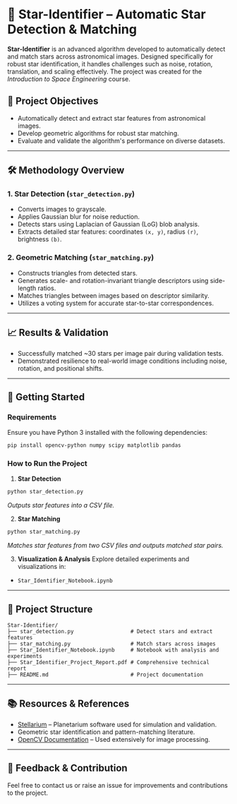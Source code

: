 # 🌌 Star-Identifier – Automatic Star Detection & Matching

**Star-Identifier** is an advanced algorithm developed to automatically detect and match stars across astronomical images. Designed specifically for robust star identification, it handles challenges such as noise, rotation, translation, and scaling effectively. The project was created for the *Introduction to Space Engineering* course.


## 🎯 Project Objectives

- Automatically detect and extract star features from astronomical images.
- Develop geometric algorithms for robust star matching.
- Evaluate and validate the algorithm's performance on diverse datasets.

---

## 🛠️ Methodology Overview

### **1. Star Detection (`star_detection.py`)**
- Converts images to grayscale.
- Applies Gaussian blur for noise reduction.
- Detects stars using Laplacian of Gaussian (LoG) blob analysis.
- Extracts detailed star features: coordinates `(x, y)`, radius `(r)`, brightness `(b)`.

### **2. Geometric Matching (`star_matching.py`)**
- Constructs triangles from detected stars.
- Generates scale- and rotation-invariant triangle descriptors using side-length ratios.
- Matches triangles between images based on descriptor similarity.
- Utilizes a voting system for accurate star-to-star correspondences.

---

## 📈 Results & Validation

- Successfully matched ~30 stars per image pair during validation tests.
- Demonstrated resilience to real-world image conditions including noise, rotation, and positional shifts.

---

## 🚀 Getting Started

### Requirements
Ensure you have Python 3 installed with the following dependencies:
```bash
pip install opencv-python numpy scipy matplotlib pandas
```

### How to Run the Project
1. **Star Detection**
```bash
python star_detection.py
```
*Outputs star features into a CSV file.*

2. **Star Matching**
```bash
python star_matching.py
```
*Matches star features from two CSV files and outputs matched star pairs.*

3. **Visualization & Analysis**
Explore detailed experiments and visualizations in:
- `Star_Identifier_Notebook.ipynb`

---

## 📂 Project Structure

```
Star-Identifier/
├── star_detection.py                  # Detect stars and extract features
├── star_matching.py                   # Match stars across images
├── Star_Identifier_Notebook.ipynb     # Notebook with analysis and experiments
├── Star_Identifier_Project_Report.pdf # Comprehensive technical report
├── README.md                          # Project documentation
```

---

## 📚 Resources & References

- [Stellarium](https://stellarium.org/) – Planetarium software used for simulation and validation.
- Geometric star identification and pattern-matching literature.
- [OpenCV Documentation](https://docs.opencv.org/) – Used extensively for image processing.

---

## 📧 Feedback & Contribution

Feel free to contact us or raise an issue for improvements and contributions to the project.
